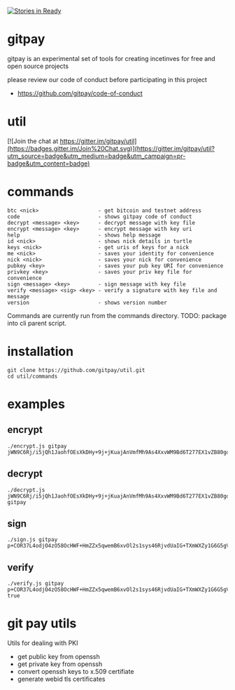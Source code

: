 [![Stories in Ready](https://badge.waffle.io/gitpay/util.png?label=ready&title=Ready)](https://waffle.io/gitpay/util)

# gitpay

gitpay is an experimental set of tools for creating incetinves for free and open source projects

please review our code of conduct before participating in this project

* https://github.com/gitpay/code-of-conduct

# util

[![Join the chat at https://gitter.im/gitpay/util](https://badges.gitter.im/Join%20Chat.svg)](https://gitter.im/gitpay/util?utm_source=badge&utm_medium=badge&utm_campaign=pr-badge&utm_content=badge)

# commands

    btc <nick>                   - get bitcoin and testnet address
    code                         - shows gitpay code of conduct
    decrypt <message> <key>      - decrypt message with key file
    encrypt <message> <key>      - encrypt message with key uri
    help                         - shows help message
    id <nick>                    - shows nick details in turtle
    keys <nick>                  - get uris of keys for a nick
    me <nick>                    - saves your identity for convenience
    nick <nick>                  - saves your nick for convenience
    pubkey <key>                 - saves your pub key URI for convenience
    privkey <key>                - saves your priv key file for convenience
    sign <message> <key>         - sign message with key file
    verify <message> <sig> <key> - verify a signature with key file and message
    version                      - shows version number

Commands are currently run from the commands directory.  TODO: package into cli parent script.

# installation

    git clone https://github.com/gitpay/util.git
    cd util/commands

# examples

## encrypt

    ./encrypt.js gitpay
    jWN9C6Rj/i5jQh1JaohfOEsXkDHy+9j+jKuajAnVmfMh9As4XxvWM9Bd6T277EX1vZB80gq9otqintB8TG7GYTJ8NuGnMGJQlRWYLllIHaD6Jnv5UW1qf5HtvQ1wRQzeI2+MHccXB3xD3qc0FlGLbF22cGe79CHPFBRW2U7ij7ikGZK8iaAUr79o1PR6g0B6fuw44DGBJISqLwmiBbbYhSCHqfih/hkFv5gB1gSWA9rZ0+vmyMr5+fOPgM1AblljujaqAWXRdoNvzyVF0mwiq1NUAtsedxIg+TEBMQO+6gE7IXk90ZneaaCIgBOvzothBy36J9QJfGgoa3EMqqeG4g==

## decrypt

    ./decrypt.js jWN9C6Rj/i5jQh1JaohfOEsXkDHy+9j+jKuajAnVmfMh9As4XxvWM9Bd6T277EX1vZB80gq9otqintB8TG7GYTJ8NuGnMGJQlRWYLllIHaD6Jnv5UW1qf5HtvQ1wRQzeI2+MHccXB3xD3qc0FlGLbF22cGe79CHPFBRW2U7ij7ikGZK8iaAUr79o1PR6g0B6fuw44DGBJISqLwmiBbbYhSCHqfih/hkFv5gB1gSWA9rZ0+vmyMr5+fOPgM1AblljujaqAWXRdoNvzyVF0mwiq1NUAtsedxIg+TEBMQO+6gE7IXk90ZneaaCIgBOvzothBy36J9QJfGgoa3EMqqeG4g==
    gitpay

## sign

    ./sign.js gitpay
    p+COR37L4odjO4zO58OcHWF+HmZZx5qwemB6xvOl2s1sys46RjvdUaIG+TXmWXZy1G6G5gVcARI12q1oDJ0iqOPX3GkEnV69iycvTNZClnDwoPyMG7RnT7wk7jTZluWmHKxb/2kBpGRIFo+AWGFeawe5QSCWSsXbZCd5TAGjgLbNhO7BAET7HxXF19X6QbyMWF6W97O6sKBaG72vFvRXBqb9gKIYuNPJz7GR0mWtI/KeGDdLi5QWqjFCnsj6FUgnAQuQQeP8M2+OlWbaVTAM72zP0jIqtOEMPy3+M9FTgj3hpDwUFiUBnmTzbP6YFNxasia5srDDPRLlP9oxoH0kZA==

## verify

    ./verify.js gitpay p+COR37L4odjO4zO58OcHWF+HmZZx5qwemB6xvOl2s1sys46RjvdUaIG+TXmWXZy1G6G5gVcARI12q1oDJ0iqOPX3GkEnV69iycvTNZClnDwoPyMG7RnT7wk7jTZluWmHKxb/2kBpGRIFo+AWGFeawe5QSCWSsXbZCd5TAGjgLbNhO7BAET7HxXF19X6QbyMWF6W97O6sKBaG72vFvRXBqb9gKIYuNPJz7GR0mWtI/KeGDdLi5QWqjFCnsj6FUgnAQuQQeP8M2+OlWbaVTAM72zP0jIqtOEMPy3+M9FTgj3hpDwUFiUBnmTzbP6YFNxasia5srDDPRLlP9oxoH0kZA==
    true

# git pay utils

Utils for dealing with PKI

* get public key from openssh
* get private key from openssh
* convert openssh keys to x.509 certifiate
* generate webid tls certificates

